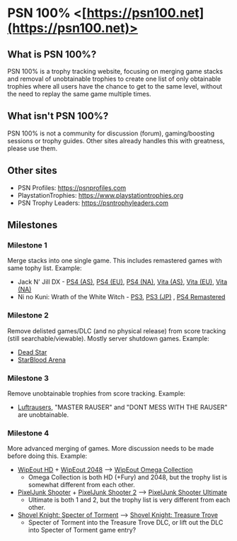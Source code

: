 # PSN 100% <[https://psn100.net](https://psn100.net)>

## What is PSN 100%?
PSN 100% is a trophy tracking website, focusing on merging game stacks and removal of unobtainable trophies to create one list of only obtainable trophies where all users have the chance to get to the same level, without the need to replay the same game multiple times.

## What isn't PSN 100%?
PSN 100% is not a community for discussion (forum), gaming/boosting sessions or trophy guides. Other sites already handles this with greatness, please use them.

## Other sites
- PSN Profiles: https://psnprofiles.com
- PlaystationTrophies: https://www.playstationtrophies.org
- PSN Trophy Leaders: https://psntrophyleaders.com

## Milestones

### Milestone 1
Merge stacks into one single game. This includes remastered games with same tophy list. Example:
- Jack N' Jill DX - [PS4 (AS)](https://psnprofiles.com/trophies/8075-jack-n-jill-dx), [PS4 (EU)](https://psnprofiles.com/trophies/8131-jack-n-jill-dx), [PS4 (NA)](https://psnprofiles.com/trophies/8115-jack-n-jill-dx), [Vita (AS)](https://psnprofiles.com/trophies/7975-jack-n-jill-dx), [Vita (EU)](https://psnprofiles.com/trophies/8106-jack-n-jill-dx), [Vita (NA)](https://psnprofiles.com/trophies/8116-jack-n-jill-dx)
- Ni no Kuni: Wrath of the White Witch - [PS3](https://psnprofiles.com/trophies/1806-ni-no-kuni-wrath-of-the-white-witch), [PS3 (JP)](https://psnprofiles.com/trophies/1191-ni-no-kuni-wrath-of-the-white-witch)
, [PS4 Remastered](https://psnprofiles.com/trophies/9649-ni-no-kuni-wrath-of-the-white-witch-remastered)

### Milestone 2
Remove delisted games/DLC (and no physical release) from score tracking (still searchable/viewable). Mostly server shutdown games. Example:
- [Dead Star](https://psnprofiles.com/trophies/4519-dead-star)
- [StarBlood Arena](https://psnprofiles.com/trophies/6022-starblood-arena)

### Milestone 3
Remove unobtainable trophies from score tracking. Example:
- [Luftrausers](https://psnprofiles.com/trophies/2470-luftrausers), "MASTER RAUSER" and "DONT MESS WITH THE RAUSER" are unobtainable.

### Milestone 4
More advanced merging of games. More discussion needs to be made before doing this. Example:
- [WipEout HD](https://psnprofiles.com/trophies/36-wipeout-hd) + [WipEout 2048](https://psnprofiles.com/trophies/1340-wipeout-2048) --> [WipEout Omega Collection](https://psnprofiles.com/trophies/6222-wipeout-omega-collection)
  - Omega Collection is both HD (+Fury) and 2048, but the trophy list is somewhat different from each other.
- [PixelJunk Shooter](https://psnprofiles.com/trophies/236-pixeljunk-shooter) + [PixelJunk Shooter 2](https://psnprofiles.com/trophies/806-pixeljunk-shooter-2) --> [PixelJunk Shooter Ultimate](https://psnprofiles.com/trophies/2647-pixeljunk-shooter-ultimate)
  - Ultimate is both 1 and 2, but the trophy list is very different from each other.
- [Shovel Knight: Specter of Torment](https://psnprofiles.com/trophies/6078-shovel-knight-specter-of-torment) --> [Shovel Knight: Treasure Trove](https://psnprofiles.com/trophies/3514-shovel-knight-treasure-trove)
  - Specter of Torment into the Treasure Trove DLC, or lift out the DLC into Specter of Torment game entry?
